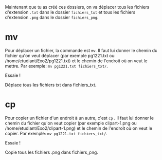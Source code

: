 Maintenant que tu as créé ces dossiers, on va déplacer tous les fichiers d'extension `.txt` dans le dossier `fichiers_txt` et tous les fichiers d'extension `.png` dans le dossier `fichiers_png`.

# mv

Pour déplacer un fichier, la commande est `mv`. Il faut lui donner le chemin du fichier qu'on veut déplacer (par exemple pg1221.txt ou /home/etudiant/Exo2/pg1221.txt) et le chemin de l'endroit où on veut le mettre.
Par exemple: `mv pg1221.txt fichiers_txt/`.

Essaie !

Déplace tous les fichiers txt dans fichiers_txt.

# cp

Pour copier un fichier d'un endroit à un autre, c'est `cp` . Il faut lui donner le chemin du fichier qu'on veut copier (par exemple clipart-1.png ou /home/etudiant/Exo2/clipart-1.png) et le chemin de l'endroit où on veut le copier.
Par exemple: `mv pg1221.txt fichiers_txt/`.

Essaie !

Copie tous les fichiers .png dans fichiers_png.
